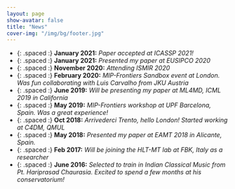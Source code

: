 ```yaml
---
layout: page
show-avatar: false
title: "News"
cover-img: "/img/bg/footer.jpg"
---
```

* {: .spaced :} **January 2021:** *Paper accepted at ICASSP 2021!* 
* {: .spaced :} **January 2021:** *Presented my paper at EUSIPCO 2020* 
* {: .spaced :} **November 2020:** *Attending ISMIR 2020* 
* {: .spaced :} **February 2020:** *MIP-Frontiers Sandbox event at London. Was fun collaborating with Luis Carvalho from JKU Austria*  
* {: .spaced :} **June 2019:** *Will be presenting my paper at ML4MD, ICML 2019 in California*
* {: .spaced :} **May 2019:** *MIP-Frontiers workshop at UPF Barcelona, Spain. Was a great experience!*
* {: .spaced :} **Oct 2018:** *Arrivederci Trento, hello London! Started working at C4DM, QMUL*  
* {: .spaced :} **May 2018:** *Presented my paper at EAMT 2018 in Alicante, Spain.*
* {: .spaced :} **Feb 2017:** *Will be joining the HLT-MT lab at FBK, Italy as a researcher*
* {: .spaced :} **June 2016:** *Selected to train in Indian Classical Music from Pt. Hariprasad Chaurasia. Excited to spend a few months at his conservatorium!*
